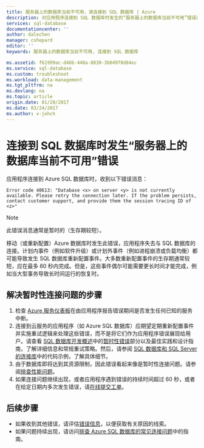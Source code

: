 ```yaml
---
title: 服务器上的数据库当前不可用，请连接到 SQL 数据库 | Azure
description: 对应用程序连接到 SQL 数据库时发生的“服务器上的数据库当前不可用”错误进行排查。
services: sql-database
documentationcenter: ''
author: dalechen
manager: cshepard
editor: ''
keywords: 服务器上的数据库当前不可用, 连接到 SQL 数据库

ms.assetid: f61999ac-d46b-448a-8830-3b04978d84ec
ms.service: sql-database
ms.custom: troubleshoot
ms.workload: data-management
ms.tgt_pltfrm: na
ms.devlang: na
ms.topic: article
origin.date: 01/20/2017
ms.date: 03/24/2017
ms.author: v-johch
---
```


# 连接到 SQL 数据库时发生“服务器上的数据库当前不可用”错误

应用程序连接到 Azure SQL 数据库时，收到以下错误消息：

```
Error code 40613: "Database <x> on server <y> is not currently available. Please retry the connection later. If the problem persists, contact customer support, and provide them the session tracing ID of <z>"
```

> [!NOTE]
> 此错误消息通常是暂时的（生存期较短）。

移动（或重新配置）Azure 数据库时发生此错误，应用程序失去与 SQL 数据库的连接。计划内事件（例如软件升级）或计划外事件（例如进程崩溃或负载均衡）都可能导致发生 SQL 数据库重新配置事件。大多数重新配置事件的生存期通常较短，应在最多 60 秒内完成。但是，这些事件偶尔可能需要更长时间才能完成，例如当大型事务导致长时间运行的恢复时。

## 解决暂时性连接问题的步骤
1. 检查 [Azure 服务仪表板](https://www.azure.cn/support/service-dashboard/)在由应用程序报告错误期间是否发生任何已知的服务中断。
2. 连接到云服务的应用程序（如 Azure SQL 数据库）应期望定期重新配置事件并实施重试逻辑来处理这些错误，而不是将它们作为应用程序错误展现给用户。请查看 [SQL 数据库开发概述](./sql-database-develop-overview.md)中的[暂时性错误](./sql-database-connectivity-issues.md)部分以及最佳实践和设计指南，了解详细信息和常规重试策略。然后，请参阅 [SQL 数据库和 SQL Server 的连接库](./sql-database-libraries.md)中的代码示例，了解具体细节。
3. 由于数据库即将达到其资源限制，因此错误看起来像是暂时性连接问题。请参阅[排查性能问题](./sql-database-troubleshoot-performance.md)。
4. 如果连接问题继续出现，或者应用程序遇到错误的持续时间超过 60 秒，或者在给定日期内多次发生错误，请[在线提交工单](https://www.azure.cn/support/support-ticket-form/?l=zh-cn)。

## 后续步骤
- 如果收到其他错误，请评估[错误信息](./sql-database-develop-error-messages.md)，以便获取有关原因的线索。
- 如果问题持续出现，请访问[排查 Azure SQL 数据库的常见连接问题](./sql-database-troubleshoot-common-connection-issues.md)中的指南。

<!---HONumber=Mooncake_0320_2017-->